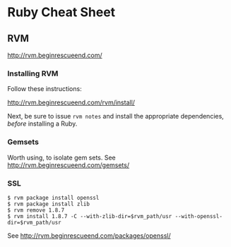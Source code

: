 # Ruby Cheat Sheet

## RVM

<http://rvm.beginrescueend.com/>

### Installing RVM

Follow these instructions:

<http://rvm.beginrescueend.com/rvm/install/>

Next, be sure to issue `rvm notes` and install the appropriate dependencies,
*before* installing a Ruby.

### Gemsets

Worth using, to isolate gem sets. See <http://rvm.beginrescueend.com/gemsets/>

### SSL

    $ rvm package install openssl
    $ rvm package install zlib
    $ rvm remove 1.8.7
    $ rvm install 1.8.7 -C --with-zlib-dir=$rvm_path/usr --with-openssl-dir=$rvm_path/usr

See <http://rvm.beginrescueend.com/packages/openssl/>
